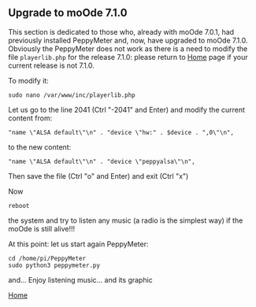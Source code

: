 ## Upgrade to moOde 7.1.0
This section is dedicated to those who, already with moOde 7.0.1, had previously installed PeppyMeter and, now, have upgraded to moOde 7.1.0. Obviously the PeppyMeter does not work as there is a need to modify the file ````playerlib.php```` for the release 7.1.0: please return to [Home](https://github.com/FdeAlexa/PeppyMeter_and_moOde/blob/main/README.md) page if your current release is not 7.1.0.

To modify it:
```
sudo nano /var/www/inc/playerlib.php
```
Let us go to the line 2041 (Ctrl "-2041" and Enter)
and modify the current content from:
```
"name \"ALSA default\"\n" . "device \"hw:" . $device . ",0\"\n",
```
to the new content:
```
"name \"ALSA default\"\n" . "device \"peppyalsa\"\n",
```
Then save the file (Ctrl "o" and Enter)
and exit (Ctrl "x")

Now 
```
reboot
```
the system and try to listen any music (a radio is the simplest way) if the moOde is still alive!!! 

At this point: let us start again PeppyMeter:
```
cd /home/pi/PeppyMeter
sudo python3 peppymeter.py
```
and...
Enjoy listening music... and its graphic

[Home](https://github.com/FdeAlexa/PeppyMeter_and_moOde/blob/main/README.md)
